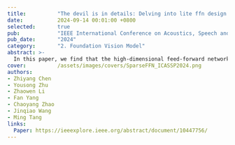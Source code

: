 ```yaml
---
title:          "The devil is in details: Delving into lite ffn design for vision transformers"
date:           2024-09-14 00:01:00 +0800
selected:       true
pub:            "IEEE International Conference on Acoustics, Speech and Signal Processing (ICASSP)"
pub_date:       "2024"
category:       "2. Foundation Vision Model"
abstract: >-
  In this paper, we find that the high-dimensional feed-forward networks occupies much computation cost in vision transformers. To this end, we introduce a lightweight, plug-and-play substitute, SparseFFN, that can reduce complexity in both channel and spatial dimension. SparseFFN can effectively reduce model complexity in a broad spectrum of vision models.
cover:          /assets/images/covers/SparseFFN_ICASSP2024.png
authors:
- Zhiyang Chen
- Yousong Zhu
- Zhaowen Li
- Fan Yang
- Chaoyang Zhao
- Jinqiao Wang
- Ming Tang
links:
  Paper: https://ieeexplore.ieee.org/abstract/document/10447756/
---
```

